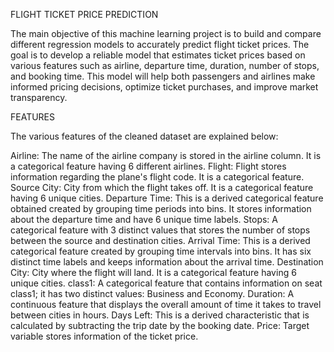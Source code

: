 FLIGHT TICKET PRICE PREDICTION

The main objective of this machine learning project is to build and compare different regression models to accurately predict flight ticket prices. The goal is to develop a reliable model that estimates ticket prices based on various features such as airline, departure time, duration, number of stops, and booking time. This model will help both passengers and airlines make informed pricing decisions, optimize ticket purchases, and improve market transparency.

FEATURES

The various features of the cleaned dataset are explained below:

Airline: The name of the airline company is stored in the airline column. It is a categorical feature having 6 different airlines.
Flight: Flight stores information regarding the plane's flight code. It is a categorical feature.
Source City: City from which the flight takes off. It is a categorical feature having 6 unique cities.
Departure Time: This is a derived categorical feature obtained created by grouping time periods into bins. It stores information about the departure time and have 6 unique time labels.
Stops: A categorical feature with 3 distinct values that stores the number of stops between the source and destination cities.
Arrival Time: This is a derived categorical feature created by grouping time intervals into bins. It has six distinct time labels and keeps information about the arrival time.
Destination City: City where the flight will land. It is a categorical feature having 6 unique cities.
class1: A categorical feature that contains information on seat class1; it has two distinct values: Business and Economy.
Duration: A continuous feature that displays the overall amount of time it takes to travel between cities in hours.
Days Left: This is a derived characteristic that is calculated by subtracting the trip date by the booking date.
Price: Target variable stores information of the ticket price.
